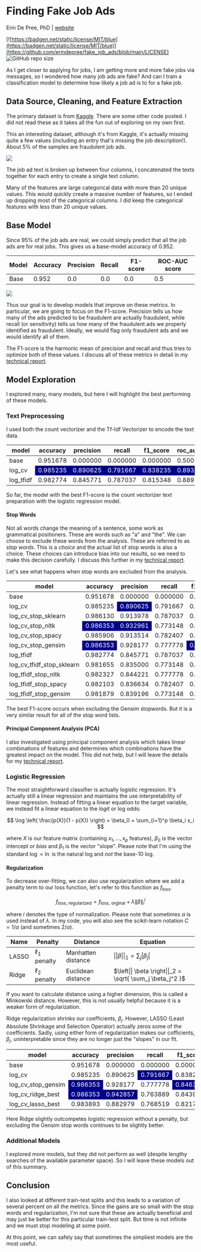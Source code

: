 # Finding Fake Job Ads
Erin De Pree, PhD | [website](https://erindepree.github.io/github.io/)

[![https://badgen.net/static/license/MIT/blue](https://badgen.net/static/license/MIT/blue)](https://github.com/erindepree/fake_job_ads/blob/main/LICENSE)
![GitHub repo size](https://img.shields.io/github/repo-size/erindepree/fake_job_ads)


As I get closer to applying for jobs, I am getting more and more fake jobs via messages, so I wondered how many job ads are fake?  And can I train a classification model to determine how likely a job ad is to for a fake job.  

## Data Source, Cleaning, and Feature Extraction

The primary dataset is from [Kaggle](https://www.kaggle.com/datasets/shivamb/real-or-fake-fake-jobposting-prediction).  There are some other code posted.  I did not read these as it takes all the fun out of exploring on my own first.

This an interesting dataset, although it's from Kaggle, it's actually missing quite a few values (including an entry that's missing the job description!).  About 5% of the samples are fraudulent job ads.  

<img src="./images/target_distribution.png">

The job ad text is broken up between four columns, I concatenated the texts together for each entry to create a single text column.  

Many of the features are large categorical data with more than 20 unique values.  This would quickly create a massive number of features, so I ended up dropping most of the categorical columns.  I did keep the categorical features with less than 20 unique values.

## Base Model
Since 95% of the job ads are real, we could simply predict that all the job ads are for real jobs.  This gives us a base-model accuracy of 0.952. 

| Model | Accuracy | Precision | Recall | F1-score | ROC-AUC score |
| ----- | -------- | --------- | ------ | -------- | ------------- |
| Base  | 0.952    | 0.0       | 0.0    | 0.0      | 0.5           |

<img src="./images/cm_baseline.png">

Thus our goal is to develop models that improve on these metrics.  In particular, we are going to focus on the F1-score.  Precision tells us how many of the ads predicted to be fraudulent are actually fraudulent, while recall (or sensitivity) tells us how many of the fraudulent ads we properly identified as fraudulent.  Ideally, we would flag only fraudulent ads and we would identify all of them.  

The F1-score is the harmonic mean of precision and recall and thus tries to optimize both of these values.  I discuss all of these metrics in detail in my [technical report](./code/2_model_exploration.ipynb).  

## Model Exploration

I explored many, many models, but here I will highlight the best performing of these models.

### Text Preprocessing
I used both the count vectorizer and the Tf-Idf Vectorizer to encode the text data.  

<!---<style type="text/css">
#T_20c0a_row1_col1, #T_20c0a_row1_col2, #T_20c0a_row1_col3, #T_20c0a_row1_col4, #T_20c0a_row1_col5 {
  color: white; background-color: darkblue;
}
</style>-->
<table id="T_20c0a">
  <thead>
    <tr>
      <th id="T_20c0a_level0_col0" class="col_heading level0 col0" >model</th>
      <th id="T_20c0a_level0_col1" class="col_heading level0 col1" >accuracy</th>
      <th id="T_20c0a_level0_col2" class="col_heading level0 col2" >precision</th>
      <th id="T_20c0a_level0_col3" class="col_heading level0 col3" >recall</th>
      <th id="T_20c0a_level0_col4" class="col_heading level0 col4" >f1_score</th>
      <th id="T_20c0a_level0_col5" class="col_heading level0 col5" >roc_auc_score</th>
    </tr>
  </thead>
  <tbody>
    <tr>
      <td id="T_20c0a_row0_col0" class="data row0 col0" >base</td>
      <td id="T_20c0a_row0_col1" class="data row0 col1" background-color='darkblue' >0.951678</td>
      <td id="T_20c0a_row0_col2" class="data row0 col2" >0.000000</td>
      <td id="T_20c0a_row0_col3" class="data row0 col3" >0.000000</td>
      <td id="T_20c0a_row0_col4" class="data row0 col4" >0.000000</td>
      <td id="T_20c0a_row0_col5" class="data row0 col5" >0.500000</td>
    </tr>
    <tr>
      <td id="T_20c0a_row1_col0" class="data row1 col0" >log_cv</td>
      <td id="T_20c0a_row1_col1" class="data row1 col1" style="color: white; background-color: darkblue;">0.985235</td>
      <td id="T_20c0a_row1_col2" class="data row1 col2" style="color: white; background-color: darkblue;">0.890625</td>
      <td id="T_20c0a_row1_col3" class="data row1 col3" style="color: white; background-color: darkblue;">0.791667</td>
      <td id="T_20c0a_row1_col4" class="data row1 col4" style="color: white; background-color: darkblue;">0.838235</td>
      <td id="T_20c0a_row1_col5" class="data row1 col5" style="color: white; background-color: darkblue;">0.893365</td>
    </tr>
    <tr>
      <td id="T_20c0a_row2_col0" class="data row2 col0" >log_tfidf</td>
      <td id="T_20c0a_row2_col1" class="data row2 col1" >0.982774</td>
      <td id="T_20c0a_row2_col2" class="data row2 col2" >0.845771</td>
      <td id="T_20c0a_row2_col3" class="data row2 col3" >0.787037</td>
      <td id="T_20c0a_row2_col4" class="data row2 col4" >0.815348</td>
      <td id="T_20c0a_row2_col5" class="data row2 col5" >0.889875</td>
    </tr>
  </tbody>
</table>

So far, the model with the best F1-score is the count vectorizer text preparation with the logistic regression model. 

#### Stop Words

Not all words change the meaning of a sentence, some work as grammatical positioners.  These are words such as "a" and "the".  We can choose to exclude these words from the analysis.  These are referred to as _stop words_.  This is a _choice_ and the actual list of stop words is also a choice.  These choices can introduce bias into our results, so we need to make this decision carefully.  I discuss this further in my [technical report](./code/2_model_exploration.ipynb).

Let's see what happens when stop words are excluded from the analysis.  


<table id="T_49b33">
  <thead>
    <tr>
      <th id="T_49b33_level0_col0" class="col_heading level0 col0" >model</th>
      <th id="T_49b33_level0_col1" class="col_heading level0 col1" >accuracy</th>
      <th id="T_49b33_level0_col2" class="col_heading level0 col2" >precision</th>
      <th id="T_49b33_level0_col3" class="col_heading level0 col3" >recall</th>
      <th id="T_49b33_level0_col4" class="col_heading level0 col4" >f1_score</th>
      <th id="T_49b33_level0_col5" class="col_heading level0 col5" >roc_auc_score</th>
    </tr>
  </thead>
  <tbody>
    <tr>
      <td id="T_49b33_row0_col0" class="data row0 col0" >base</td>
      <td id="T_49b33_row0_col1" class="data row0 col1" >0.951678</td>
      <td id="T_49b33_row0_col2" class="data row0 col2" >0.000000</td>
      <td id="T_49b33_row0_col3" class="data row0 col3" >0.000000</td>
      <td id="T_49b33_row0_col4" class="data row0 col4" >0.000000</td>
      <td id="T_49b33_row0_col5" class="data row0 col5" >0.500000</td>
    </tr>
    <tr>
      <td id="T_49b33_row1_col0" class="data row1 col0" >log_cv</td>
      <td id="T_49b33_row1_col1" class="data row1 col1" >0.985235</td>
      <td id="T_49b33_row1_col2" class="data row1 col2" style="color: white; background-color: darkblue;">0.890625</td>
      <td id="T_49b33_row1_col3" class="data row1 col3" >0.791667</td>
      <td id="T_49b33_row1_col4" class="data row1 col4" >0.838235</td>
      <td id="T_49b33_row1_col5" class="data row1 col5" style="color: white; background-color: darkblue;">0.893365</td>
    </tr>
    <tr>
      <td id="T_49b33_row2_col0" class="data row2 col0" >log_cv_stop_sklearn</td>
      <td id="T_49b33_row2_col1" class="data row2 col1" >0.986130</td>
      <td id="T_49b33_row2_col2" class="data row2 col2" >0.913978</td>
      <td id="T_49b33_row2_col3" class="data row2 col3" >0.787037</td>
      <td id="T_49b33_row2_col4" class="data row2 col4" >0.845771</td>
      <td id="T_49b33_row2_col5" class="data row2 col5" >0.891638</td>
    </tr>
    <tr>
      <td id="T_49b33_row3_col0" class="data row3 col0" >log_cv_stop_nltk</td>
      <td id="T_49b33_row3_col1" class="data row3 col1" style="color: white; background-color: darkblue;">0.986353</td>
      <td id="T_49b33_row3_col2" class="data row3 col2" style="color: white; background-color: darkblue;">0.932961</td>
      <td id="T_49b33_row3_col3" class="data row3 col3" >0.773148</td>
      <td id="T_49b33_row3_col4" class="data row3 col4" >0.845570</td>
      <td id="T_49b33_row3_col5" class="data row3 col5" >0.885164</td>
    </tr>
    <tr>
      <td id="T_49b33_row4_col0" class="data row4 col0" >log_cv_stop_spacy</td>
      <td id="T_49b33_row4_col1" class="data row4 col1" >0.985906</td>
      <td id="T_49b33_row4_col2" class="data row4 col2" >0.913514</td>
      <td id="T_49b33_row4_col3" class="data row4 col3" >0.782407</td>
      <td id="T_49b33_row4_col4" class="data row4 col4" >0.842893</td>
      <td id="T_49b33_row4_col5" class="data row4 col5" >0.889323</td>
    </tr>
    <tr>
      <td id="T_49b33_row5_col0" class="data row5 col0" >log_cv_stop_gensim</td>
      <td id="T_49b33_row5_col1" class="data row5 col1" style="color: white; background-color: darkblue;">0.986353</td>
      <td id="T_49b33_row5_col2" class="data row5 col2" >0.928177</td>
      <td id="T_49b33_row5_col3" class="data row5 col3" >0.777778</td>
      <td id="T_49b33_row5_col4" class="data row5 col4" style="color: white; background-color: darkblue;">0.846348</td>
      <td id="T_49b33_row5_col5" class="data row5 col5" >0.887361</td>
    </tr>
    <tr>
      <td id="T_49b33_row6_col0" class="data row6 col0" >log_tfidf</td>
      <td id="T_49b33_row6_col1" class="data row6 col1" >0.982774</td>
      <td id="T_49b33_row6_col2" class="data row6 col2" >0.845771</td>
      <td id="T_49b33_row6_col3" class="data row6 col3" >0.787037</td>
      <td id="T_49b33_row6_col4" class="data row6 col4" >0.815348</td>
      <td id="T_49b33_row6_col5" class="data row6 col5" >0.889875</td>
    </tr>
    <tr>
      <td id="T_49b33_row7_col0" class="data row7 col0" >log_cv_tfidf_stop_sklearn</td>
      <td id="T_49b33_row7_col1" class="data row7 col1" >0.981655</td>
      <td id="T_49b33_row7_col2" class="data row7 col2" >0.835000</td>
      <td id="T_49b33_row7_col3" class="data row7 col3" >0.773148</td>
      <td id="T_49b33_row7_col4" class="data row7 col4" >0.802885</td>
      <td id="T_49b33_row7_col5" class="data row7 col5" >0.882695</td>
    </tr>
    <tr>
      <td id="T_49b33_row8_col0" class="data row8 col0" >log_tfidf_stop_nltk</td>
      <td id="T_49b33_row8_col1" class="data row8 col1" >0.982327</td>
      <td id="T_49b33_row8_col2" class="data row8 col2" >0.844221</td>
      <td id="T_49b33_row8_col3" class="data row8 col3" >0.777778</td>
      <td id="T_49b33_row8_col4" class="data row8 col4" >0.809639</td>
      <td id="T_49b33_row8_col5" class="data row8 col5" >0.885245</td>
    </tr>
    <tr>
      <td id="T_49b33_row9_col0" class="data row9 col0" >log_tfidf_stop_spacy</td>
      <td id="T_49b33_row9_col1" class="data row9 col1" >0.982103</td>
      <td id="T_49b33_row9_col2" class="data row9 col2" >0.836634</td>
      <td id="T_49b33_row9_col3" class="data row9 col3" >0.782407</td>
      <td id="T_49b33_row9_col4" class="data row9 col4" >0.808612</td>
      <td id="T_49b33_row9_col5" class="data row9 col5" >0.887325</td>
    </tr>
    <tr>
      <td id="T_49b33_row10_col0" class="data row10 col0" >log_tfidf_stop_gensim</td>
      <td id="T_49b33_row10_col1" class="data row10 col1" >0.981879</td>
      <td id="T_49b33_row10_col2" class="data row10 col2" >0.839196</td>
      <td id="T_49b33_row10_col3" class="data row10 col3" >0.773148</td>
      <td id="T_49b33_row10_col4" class="data row10 col4" >0.804819</td>
      <td id="T_49b33_row10_col5" class="data row10 col5" >0.882813</td>
    </tr>
  </tbody>
</table>

The best F1-score occurs when excluding the Gensim stopwords.  But it is 
a very similar result for all of the stop word lists.  

#### Principal Component Analysis (PCA)

I also investigated using principal component analysis which takes linear combinations of features and determines which combinations have the greatest impact on the model.  This did not help, but I will leave the details for my [technical report](./code/2_model_logistic.ipynb).  


### Logistic Regression

The most straightforward classifier is actually logistic regression.  It's actually still a linear regression and maintains the use interpretability of linear regression.  Instead of fitting a linear equation to the target variable, we instead fit a linear equation to the _logit_ or log odds:

$$ \log \left( \frac{p(X)}{1 - p(X)} \right) = \beta_0 + \sum_{i=1}^p \beta_i x_i $$

where $X$ is our feature matrix (containing $x_1, \dots, x_p$ features), $\beta_0$ is the vector intercept or _bias_ and $\beta_1$ is the vector "slope".  Please note that I'm using the standard $\log = \ln$ is the natural log and _not_ the base-10 log.   

#### Regularization

To decrease over-fitting, we can also use regularization where we add a penalty term to our loss function, let's refer to this function as $f_\text{loss}$.

$$ f_\text{loss, regularized} =  f_\text{loss, orginal} + \lambda \left\| \beta \right\|^i_i $$

where $i$ denotes the type of normalization.  Please note that sometimes $\alpha$ is used instead of $\lambda$.  In my code, you will also see the scikit-learn notation $C = 1/\alpha$ (and sometimes $2/\alpha$).  

| Name  | Penalty          | Distance           | Equation                                                         |
| ----- | ---------------- | ------------------ | ---------------------------------------------------------------- |
| LASSO | $\ell_1$ penalty | Manhatten distance | $\left\|\| \beta \right\|\|_1 = \sum_j \left\| \beta_j \right\|$ |
| Ridge | $\ell_2$ penalty | Euclidean distance | $\left\|\| \beta \right\|\|_2 = \sqrt{ \sum_j \beta_j^2 }$       |

If you want to calculate distance using a higher dimension, this is called a Minkowski distance.  However, this is not usually helpful because it is a weaker form of regularization.  

Ridge regularization shrinks our coefficients, $\beta_j$.  However, LASSO (Least Absolute Shrinkage and Selection Operator) actually zeros some of the coefficients.  Sadly, using either form of regularization makes our cofficients, $\beta_j$, uninterpretable since they are no longer just the "slopes" in our fit.


<table id="T_929df">
  <thead>
    <tr>
      <th id="T_929df_level0_col0" class="col_heading level0 col0" >model</th>
      <th id="T_929df_level0_col1" class="col_heading level0 col1" >accuracy</th>
      <th id="T_929df_level0_col2" class="col_heading level0 col2" >precision</th>
      <th id="T_929df_level0_col3" class="col_heading level0 col3" >recall</th>
      <th id="T_929df_level0_col4" class="col_heading level0 col4" >f1_score</th>
      <th id="T_929df_level0_col5" class="col_heading level0 col5" >roc_auc_score</th>
    </tr>
  </thead>
  <tbody>
    <tr>
      <td id="T_929df_row0_col0" class="data row0 col0" >base</td>
      <td id="T_929df_row0_col1" class="data row0 col1" >0.951678</td>
      <td id="T_929df_row0_col2" class="data row0 col2" >0.000000</td>
      <td id="T_929df_row0_col3" class="data row0 col3" >0.000000</td>
      <td id="T_929df_row0_col4" class="data row0 col4" >0.000000</td>
      <td id="T_929df_row0_col5" class="data row0 col5" >0.500000</td>
    </tr>
    <tr>
      <td id="T_929df_row1_col0" class="data row1 col0" >log_cv</td>
      <td id="T_929df_row1_col1" class="data row1 col1" >0.985235</td>
      <td id="T_929df_row1_col2" class="data row1 col2" >0.890625</td>
      <td id="T_929df_row1_col3" class="data row1 col3" style="color: white; background-color: darkblue;">0.791667</td>
      <td id="T_929df_row1_col4" class="data row1 col4" >0.838235</td>
      <td id="T_929df_row1_col5" class="data row1 col5" style="color: white; background-color: darkblue;">0.893365</td>
    </tr>
    <tr>
      <td id="T_929df_row3_col0" class="data row3 col0" >log_cv_stop_gensim</td>
      <td id="T_929df_row3_col1" class="data row3 col1" style="color: white; background-color: darkblue;">0.986353</td>
      <td id="T_929df_row3_col2" class="data row3 col2" >0.928177</td>
      <td id="T_929df_row3_col3" class="data row3 col3" >0.777778</td>
      <td id="T_929df_row3_col4" class="data row3 col4" style="color: white; background-color: darkblue;">0.846348</td>
      <td id="T_929df_row3_col5" class="data row3 col5" >0.887361</td>
    </tr>
    <tr>
      <td id="T_929df_row4_col0" class="data row4 col0" >log_cv_ridge_best</td>
      <td id="T_929df_row4_col1" class="data row4 col1" style="color: white; background-color: darkblue;">0.986353</td>
      <td id="T_929df_row4_col2" class="data row4 col2" style="color: white; background-color: darkblue;">0.942857</td>
      <td id="T_929df_row4_col3" class="data row4 col3" >0.763889</td>
      <td id="T_929df_row4_col4" class="data row4 col4" >0.843990</td>
      <td id="T_929df_row4_col5" class="data row4 col5" >0.880769</td>
    </tr>
    <tr>
      <td id="T_929df_row5_col0" class="data row5 col0" >log_cv_lasso_best</td>
      <td id="T_929df_row5_col1" class="data row5 col1" >0.983893</td>
      <td id="T_929df_row5_col2" class="data row5 col2" >0.882979</td>
      <td id="T_929df_row5_col3" class="data row5 col3" >0.768519</td>
      <td id="T_929df_row5_col4" class="data row5 col4" >0.821782</td>
      <td id="T_929df_row5_col5" class="data row5 col5" >0.881673</td>
    </tr>
  </tbody>
</table>

Here Ridge slightly outcompetes logistic regression without a penalty, but excluding the Gensim stop words continues to be slightly better.


### Additional Models

I explored more models, but they did not perform as well (despite lengthy searches of the available parameter space).  So I will leave these models out of this summary.

## Conclusion

I also looked at different train-test splits and this leads to a variation of several percent on all the metrics.  Since the gains are so small with the stop words and regularization, I'm not sure that these are actually beneficial and may just be better for this particular train-test split. But time is not infinite and we must stop modeling at some point.  

At this point, we can safely say that sometimes the simpliest models are the most useful.
